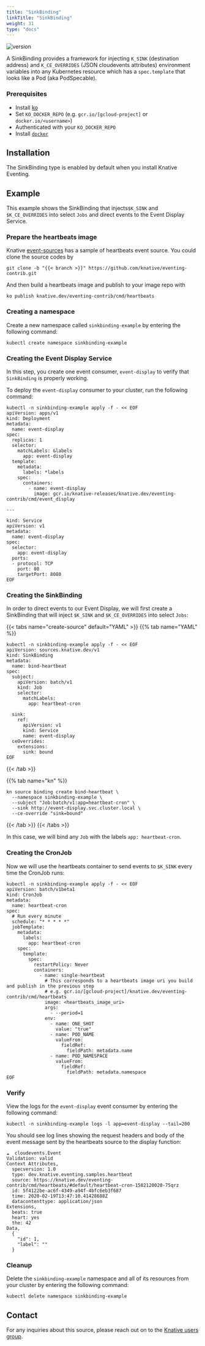 ```yaml
---
title: "SinkBinding"
linkTitle: "SinkBinding"
weight: 31
type: "docs"
---
```


![version](https://img.shields.io/badge/API_Version-v1-red?style=flat-square)

A SinkBinding provides a framework for injecting `K_SINK` (destination address) and `K_CE_OVERRIDES` (JSON cloudevents attributes) 
environment variables into any Kubernetes resource which has a `spec.template` that looks like a Pod (aka PodSpecable).

### Prerequisites
- Install [ko](https://github.com/google/ko)
- Set `KO_DOCKER_REPO`
 (e.g. `gcr.io/[gcloud-project]` or `docker.io/<username>`)
- Authenticated with your `KO_DOCKER_REPO`
- Install [`docker`](https://docs.docker.com/install/)

## Installation

The SinkBinding type is enabled by default when you install Knative Eventing.

## Example

This example shows the SinkBinding that injects`$K_SINK` and `$K_CE_OVERRIDES` into select `Jobs` and direct events to the Event Display Service.

### Prepare the heartbeats image
Knative [event-sources](https://github.com/knative/eventing-contrib) has a
sample of heartbeats event source. You could clone the source codes by

```
git clone -b "{{< branch >}}" https://github.com/knative/eventing-contrib.git
```

And then build a heartbeats image and publish to your image repo with

```
ko publish knative.dev/eventing-contrib/cmd/heartbeats
```

### Creating a namespace

Create a new namespace called `sinkbinding-example` by entering the following
command:

```shell
kubectl create namespace sinkbinding-example
```

### Creating the Event Display Service

In this step, you create one event consumer, `event-display` to verify that
`SinkBinding` is properly working.

To deploy the `event-display` consumer to your cluster, run the following
command:

```shell
kubectl -n sinkbinding-example apply -f - << EOF
apiVersion: apps/v1
kind: Deployment
metadata:
  name: event-display
spec:
  replicas: 1
  selector:
    matchLabels: &labels
      app: event-display
  template:
    metadata:
      labels: *labels
    spec:
      containers:
        - name: event-display
          image: gcr.io/knative-releases/knative.dev/eventing-contrib/cmd/event_display

---

kind: Service
apiVersion: v1
metadata:
  name: event-display
spec:
  selector:
    app: event-display
  ports:
  - protocol: TCP
    port: 80
    targetPort: 8080
EOF
```

### Creating the SinkBinding

In order to direct events to our Event Display, we will first create a
SinkBinding that will inject `$K_SINK` and `$K_CE_OVERRIDES` into select `Jobs`:

{{< tabs name="create-source" default="YAML" >}}
{{% tab name="YAML" %}}

```shell
kubectl -n sinkbinding-example apply -f - << EOF
apiVersion: sources.knative.dev/v1
kind: SinkBinding
metadata:
  name: bind-heartbeat
spec:
  subject:
    apiVersion: batch/v1
    kind: Job
    selector:
      matchLabels:
        app: heartbeat-cron

  sink:
    ref:
      apiVersion: v1
      kind: Service
      name: event-display
  ceOverrides:
    extensions:
      sink: bound
EOF
```

{{< /tab >}}

{{% tab name="kn" %}}

```shell
kn source binding create bind-heartbeat \
  --namespace sinkbinding-example \
  --subject "Job:batch/v1:app=heartbeat-cron" \
  --sink http://event-display.svc.cluster.local \
  --ce-override "sink=bound"
```

{{< /tab >}}
{{< /tabs >}}

In this case, we will bind any `Job` with the labels `app: heartbeat-cron`.

### Creating the CronJob

Now we will use the heartbeats container to send events to `$K_SINK` every time
the CronJob runs:

```shell
kubectl -n sinkbinding-example apply -f - << EOF
apiVersion: batch/v1beta1
kind: CronJob
metadata:
  name: heartbeat-cron
spec:
  # Run every minute
  schedule: "* * * * *"
  jobTemplate:
    metadata:
      labels:
        app: heartbeat-cron
    spec:
      template:
        spec:
          restartPolicy: Never
          containers:
            - name: single-heartbeat
              # This corresponds to a heartbeats image uri you build and publish in the previous step
              # e.g. gcr.io/[gcloud-project]/knative.dev/eventing-contrib/cmd/heartbeats
              image: <heartbeats_image_uri>
              args:
                - --period=1
              env:
                - name: ONE_SHOT
                  value: "true"
                - name: POD_NAME
                  valueFrom:
                    fieldRef:
                      fieldPath: metadata.name
                - name: POD_NAMESPACE
                  valueFrom:
                    fieldRef:
                      fieldPath: metadata.namespace
EOF
```


### Verify

View the logs for the `event-display` event consumer by
entering the following command:

```shell
kubectl -n sinkbinding-example logs -l app=event-display --tail=200
```
You should see log lines showing the request headers and body of the event
message sent by the heartbeats source to the display function:


```shell
☁️  cloudevents.Event
Validation: valid
Context Attributes,
  specversion: 1.0
  type: dev.knative.eventing.samples.heartbeat
  source: https://knative.dev/eventing-contrib/cmd/heartbeats/#default/heartbeat-cron-1582120020-75qrz
  id: 5f4122be-ac6f-4349-a94f-4bfc6eb3f687
  time: 2020-02-19T13:47:10.41428688Z
  datacontenttype: application/json
Extensions,
  beats: true
  heart: yes
  the: 42
Data,
  {
    "id": 1,
    "label": ""
  }
```

### Cleanup

Delete the `sinkbinding-example` namespace and all of its resources from your
cluster by entering the following command:

```shell
kubectl delete namespace sinkbinding-example
```

## Contact

For any inquiries about this source, please reach out on to the
[Knative users group](https://groups.google.com/forum/#!forum/knative-users).
